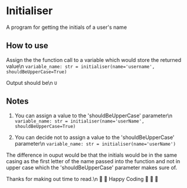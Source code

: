# Initialiser
A program for getting the initials of a user's name

## How to use
 Assign the the function call to a variable which would store the returned value\n
  `variable_name: str = initialiser(name='username', shouldBeUpperCase=True)`
  
 Output should be\n
  `U`
  
## Notes
  1. You can assign a value to the 'shouldBeUpperCase' parameter\n
    `variable_name: str = initialiser(name='userName', shouldBeUpperCase=True)`
    
  2. You can decide not to assign a value to the 'shouldBeUpperCase' parameter\n
     `variable_name: str = initialiser(name='userName')`
 
 The difference in ouput would be that the initials would be in the same casing as the first letter of the name passed into the function and not in upper case which the 'shouldBeUpperCase' parameter makes sure of.
 
Thanks for making out time to read.\n
:partying_face: :partying_face: Happy Coding :partying_face: :partying_face: :partying_face:
